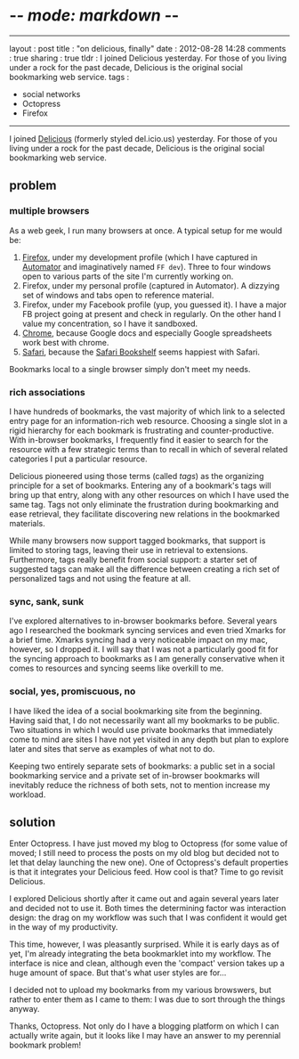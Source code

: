 # -*- mode: markdown -*-
---
layout   : post
title    : "on delicious, finally"
date     : 2012-08-28 14:28
comments : true
sharing  : true
tldr     : I joined Delicious yesterday. For those of you living under a rock for the past decade, Delicious is the original social bookmarking web service.
tags     : 
- social networks
- Octopress
- Firefox
---

I joined [Delicious](http://www.delicious.com/) (formerly styled
del.icio.us) yesterday. For those of you living under a rock for the
past decade, Delicious is the original social bookmarking web
service.<!--more-->

## problem

### multiple browsers

As a web geek, I run many browsers at once. A typical setup for me
would be:

   1. [Firefox][], under my development profile (which I have captured in
      [Automator][] and imaginatively named `FF dev`). Three to four
      windows open to various parts of the site I'm currently working on.
   1. Firefox, under my personal profile (captured in Automator). A
      dizzying set of windows and tabs open to reference material.
   1. Firefox, under my Facebook profile (yup, you guessed it). I have a
      major FB project going at present and check in regularly. On the
      other hand I value my concentration, so I have it sandboxed.
   1. [Chrome][], because Google docs and especially Google spreadsheets
      work best with chrome.
   1. [Safari][], because the [Safari Bookshelf][] seems happiest with
      Safari.

Bookmarks local to a single browser simply don't meet my needs.

### rich associations

I have hundreds of bookmarks, the vast majority of which link to a
selected entry page for an information-rich web resource. Choosing a
single slot in a rigid hierarchy for each bookmark is frustrating and
counter-productive. With in-browser bookmarks, I frequently find it
easier to search for the resource with a few strategic terms than to
recall in which of several related categories I put a particular
resource.

Delicious pioneered using those terms (called _tags_) as the
organizing principle for a set of bookmarks. Entering any of a
bookmark's tags will bring up that entry, along with any other
resources on which I have used the same tag. Tags not only eliminate
the frustration during bookmarking and ease retrieval, they facilitate
discovering new relations in the bookmarked materials.

While many browsers now support tagged bookmarks, that support is
limited to storing tags, leaving their use in retrieval to extensions.
Furthermore, tags really benefit from social support: a starter set 
of suggested tags can make all the difference between creating a rich
set of personalized tags and not using the feature at all.

### sync, sank, sunk

I've explored alternatives to in-browser bookmarks before. Several
years ago I researched the bookmark syncing services and even tried
Xmarks for a brief time. Xmarks syncing had a very noticeable impact
on my mac, however, so I dropped it. I will say that I was not a
particularly good fit for the syncing approach to bookmarks as I am
generally conservative when it comes to resources and syncing seems
like overkill to me.

### social, yes, promiscuous, no

I have liked the idea of a social bookmarking site from the
beginning. Having said that, I do not necessarily want all my
bookmarks to be public. Two situations in which I would use private
bookmarks that immediately come to mind are sites I have not yet
visited in any depth but plan to explore later and sites that
serve as examples of what not to do. 

Keeping two entirely separate sets of bookmarks: a public set in a
social bookmarking service and a private set of in-browser bookmarks
will inevitably reduce the richness of both sets, not to mention
increase my workload.

## solution

Enter Octopress. I have just moved my blog to Octopress (for some
value of moved; I still need to process the posts on my old blog but
decided not to let that delay launching the new one). One of
Octopress's default properties is that it integrates your Delicious
feed. How cool is that? Time to go revisit Delicious.

I explored Delicious shortly after it came out and again several years
later and decided not to use it. Both times the determining factor
was interaction design: the drag on my workflow was such that I was
confident it would get in the way of my productivity.

This time, however, I was pleasantly surprised. While it is early days
as of yet, I'm already integrating the beta bookmarklet into my
workflow. The interface is nice and clean, although even the 'compact'
version takes up a huge amount of space. But that's what user styles
are for...

I decided not to upload my bookmarks from my various browswers, but
rather to enter them as I came to them: I was due to sort through the
things anyway. 

Thanks, Octopress. Not only do I have a blogging platform on which
I can actually write again, but it looks like I may have an answer
to my perennial bookmark problem!

  [Automator]:        http://www.macosxautomation.com/automator/ 
  [Chrome]:           http://www.google.com/chrome/
  [Firefox]:          http://www.mozilla.org/firefox
  [Safari]:           http://www.apple.com/safari/
  [Safari Bookshelf]: http://safaribooksonline.com/
  [xmarks]:           http://www.xmarks.com/
